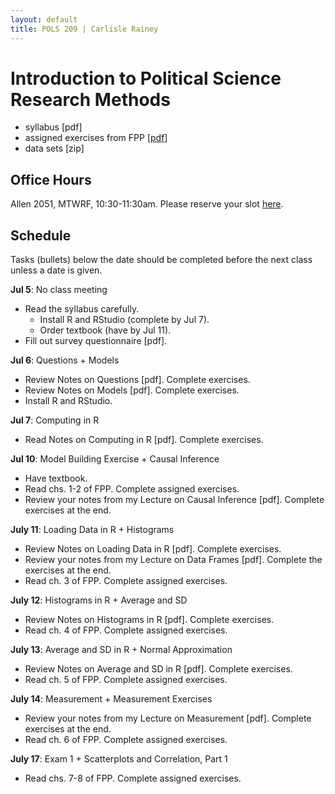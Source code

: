 ```yaml
---
layout: default
title: POLS 209 | Carlisle Rainey
---
```


# Introduction to Political Science Research Methods

- syllabus [pdf]  
- assigned exercises from FPP [[pdf](files/fpp-exercises-1.pdf)]  
- data sets [zip]  

## Office Hours

Allen 2051, MTWRF, 10:30-11:30am. Please reserve your slot [here](http://www.calendly.com/carlislerainey).

## Schedule

Tasks (bullets) below the date should be completed before the next class unless a date is given.

**Jul 5**: No class meeting
- Read the syllabus carefully.  
    - Install R and RStudio (complete by Jul 7).  
    - Order textbook (have by Jul 11).  
- Fill out survey questionnaire [pdf].  

**Jul 6**: Questions + Models  
- Review Notes on Questions [pdf]. Complete exercises.
- Review Notes on Models [pdf]. Complete exercises.
- Install R and RStudio.

**Jul 7**: Computing in R  
- Read Notes on Computing in R [pdf]. Complete exercises.

**Jul 10**: Model Building Exercise + Causal Inference  
- Have textbook.  
- Read chs. 1-2 of FPP. Complete assigned exercises.
- Review your notes from my Lecture on Causal Inference [pdf]. Complete exercises at the end.  

**July 11**: Loading Data in R + Histograms  
- Review Notes on Loading Data in R [pdf]. Complete exercises.
- Review your notes from my Lecture on Data Frames [pdf]. Complete the exercises at the end.
- Read ch. 3 of FPP. Complete assigned exercises.

**July 12**: Histograms in R + Average and SD  
- Review Notes on Histograms in R [pdf]. Complete exercises.  
- Read ch. 4 of FPP. Complete assigned exercises.  

**July 13**: Average and SD in R + Normal Approximation  
- Review Notes on Average and SD in R [pdf]. Complete exercises.  
- Read ch. 5 of FPP. Complete assigned exercises.

**July 14**: Measurement + Measurement Exercises
- Review your notes from my Lecture on Measurement [pdf]. Complete exercises at the end.  
- Read ch. 6 of FPP. Complete assigned exercises.

**July 17**: Exam 1 + Scatterplots and Correlation, Part 1  
- Read chs. 7-8 of FPP. Complete assigned exercises.

